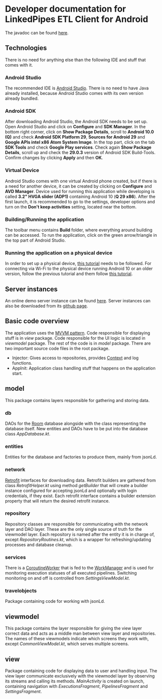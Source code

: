 # Developer documentation for LinkedPipes ETL Client for Android
The javadoc can be found [here](https://palda97.github.io/AndroidEtlClientDeveloperDocumentation/).

## Technologies
There is no need for anything else than the following IDE and stuff that comes with it.

### Android Studio
The recommended IDE is [Android Studio](https://developer.android.com/studio). There is no need to have Java already installed, because Android Studio comes with its own version already bundled.

### Android SDK
After downloading Android Studio, the Android SDK needs to be set up.
Open Android Studio and click on **Configure** and **SDK Manager**. In the bottom right corner, click on **Show Package Details**, scroll to **Android 10.0 (Q)** and check **Android SDK Platform 29**, **Sources for Android 29** and **Google APIs intel x86 Atom System Image**.
In the top part, click on the tab **SDK Tools** and check **Google Play services**. Check again **Show Package Details**, scroll up and check the **29.0.3** version of Android SDK Build-Tools.
Confirm changes by clicking **Apply** and then **OK**.

### Virtual Device
Android Studio comes with one virtual Android phone created, but if there is a need for another device, it can be created by clicking on **Configure** and **AVD Manager**.
Device used for running this application while developing is called **3.2" HVGA slider (ADP1)** containing Android 10 (**Q 29 x86**).
After the first launch, it is recommended to go to the settings, developer options and turn on the **Don't keep activities** setting, located near the bottom.

### Building/Running the application
The toolbar menu contains **Build** folder, where everything around building can be accessed. To run the application, click on the green arrow/triangle in the top part of Android Studio.

### Running the application on a physical device
In order to set up a physical device, [this tutorial](https://developer.android.com/studio/run/device) needs to be followed. For connecting via Wi-Fi to the physical device running Android 10 or an older version, follow the previous tutorial and them follow [this tutorial](https://developer.android.com/studio/command-line/adb#wireless).

## Server instances
An online demo server instance can be found [here](https://demo.etl.linkedpipes.com/). Server instances can also be downloaded from its [github page](https://github.com/linkedpipes/etl).

## Basic code overview
The application uses the [MVVM pattern](https://en.wikipedia.org/wiki/Model%E2%80%93view%E2%80%93viewmodel).
Code responsible for displaying stuff is in *view* package. Code responsible for the UI logic is located in *viewmodel* package. The rest of the code is in *model* package.
There are two important source code files in the root package.

- Injector: Gives access to repositories, provides [Context](https://developer.android.com/reference/kotlin/android/content/Context) and log functions.
- AppInit: Application class handling stuff that happens on the application start.

## model
This package contains layers responsible for gathering and storing data.

### db
DAOs for the [Room](https://developer.android.com/training/data-storage/room) database alongside with the class representing the database itself. New entities and DAOs have to be put into the database class *AppDatabase.kt*.

### entities
Entities for the database and factories to produce them, mainly from jsonLd.

### network
[Retrofit](https://square.github.io/retrofit/) interfaces for downloading data. Retrofit builders are gathered from class *RetrofitHelper.kt* using method *getBuilder* that will create a builder instance configured for accepting jsonLd and optionally with login credentials, if they exist. Each retrofit interface contains a builder extension property that will return the desired retrofit instance.

### repository
Repository classes are responsible for communicating with the network layer and DAO layer. These are the only single source of truth for the viewmodel layer. Each repository is named after the entity it is in charge of, except *RepositoryRoutines.kt*, which is a wrapper for refreshing/updating processes and database cleanup.

### services
There is a [CoroutineWorker](https://developer.android.com/topic/libraries/architecture/workmanager/advanced/coroutineworker) that is fed to the [WorkManager](https://developer.android.com/topic/libraries/architecture/workmanager) and is used for monitoring execution statuses of all executed pipelines.
Switching monitoring on and off is controlled from *SettingsViewModel.kt*.

### travelobjects
Package containing code for working with jsonLd.

## viewmodel
This package contains the layer responsible for giving the view layer correct data and acts as a middle man between view layer and repositories. The names of these viewmodels indicate which screens they work with, except *CommonViewModel.kt*, which serves multiple screens.

## view
Package containing code for displaying data to user and handling input. The view layer communicate exclusively with the viewmodel layer by observing its streams and calling its methods.
*MainActivity* is created on launch, containing navigation with *ExecutionsFragment*, *PipelinesFragment* and *SettingsFragment*.